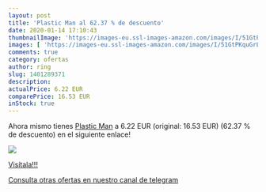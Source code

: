 ```yaml
---
layout: post
title: 'Plastic Man al 62.37 % de descuento'
date: 2020-01-14 17:10:43
thumbnailImage: 'https://images-eu.ssl-images-amazon.com/images/I/51GtPKquGrL._SL200_.jpg'
images: [ 'https://images-eu.ssl-images-amazon.com/images/I/51GtPKquGrL._SL200_.jpg' ]
comments: true
category: ofertas
author: ring
slug: 1401289371
description:
actualPrice: 6.22 EUR
comparePrice: 16.53 EUR
inStock: true
---
```


Ahora mismo tienes [Plastic Man](https://www.amazon.com/dp/1401289371/?tag=redken08-20) a 6.22 EUR (original: 16.53 EUR) (62.37 %  de descuento) en el siguiente enlace!

[![](https://images-eu.ssl-images-amazon.com/images/I/51GtPKquGrL._SL200_.jpg)](https://www.amazon.com/dp/1401289371/?tag=redken08-20)

[Visítala!!!](https://www.amazon.com/dp/1401289371/?tag=redken08-20)

[Consulta otras ofertas en nuestro canal de telegram](https://t.me/s/ofertas25)
